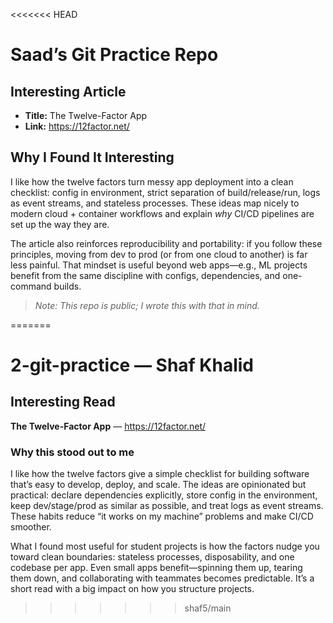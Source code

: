 <<<<<<< HEAD

# Saad’s Git Practice Repo

## Interesting Article
- **Title:** The Twelve-Factor App  
- **Link:** https://12factor.net/

## Why I Found It Interesting
I like how the twelve factors turn messy app deployment into a clean checklist: config in environment, strict separation of build/release/run, logs as event streams, and stateless processes. These ideas map nicely to modern cloud + container workflows and explain *why* CI/CD pipelines are set up the way they are.

The article also reinforces reproducibility and portability: if you follow these principles, moving from dev to prod (or from one cloud to another) is far less painful. That mindset is useful beyond web apps—e.g., ML projects benefit from the same discipline with configs, dependencies, and one-command builds.

> _Note: This repo is public; I wrote this with that in mind._

=======
# 2-git-practice — Shaf Khalid

## Interesting Read
**The Twelve-Factor App** — https://12factor.net/

### Why this stood out to me
I like how the twelve factors give a simple checklist for building software that’s easy to develop, deploy, and scale. The ideas are opinionated but practical: declare dependencies explicitly, store config in the environment, keep dev/stage/prod as similar as possible, and treat logs as event streams. These habits reduce “it works on my machine” problems and make CI/CD smoother.

What I found most useful for student projects is how the factors nudge you toward clean boundaries: stateless processes, disposability, and one codebase per app. Even small apps benefit—spinning them up, tearing them down, and collaborating with teammates becomes predictable. It’s a short read with a big impact on how you structure projects.
>>>>>>> shaf5/main
